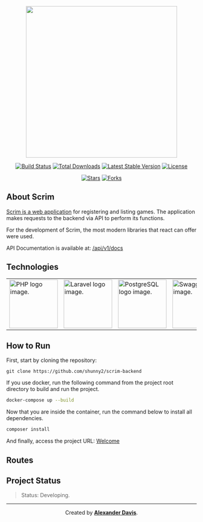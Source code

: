 <p align="center"><a href="https://laravel.com" target="_blank"><img src="https://raw.githubusercontent.com/laravel/art/master/logo-lockup/5%20SVG/2%20CMYK/1%20Full%20Color/laravel-logolockup-cmyk-red.svg" width="400"></a></p>

<p align="center">
<a href="https://travis-ci.org/laravel/framework"><img src="https://travis-ci.org/laravel/framework.svg" alt="Build Status"></a>
<a href="https://packagist.org/packages/laravel/framework"><img src="https://img.shields.io/packagist/dt/laravel/framework" alt="Total Downloads"></a>
<a href="https://packagist.org/packages/laravel/framework"><img src="https://img.shields.io/packagist/v/laravel/framework" alt="Latest Stable Version"></a>
<a href="https://img.shields.io/github/license/shunny2/scrim-backend"><img src="https://img.shields.io/github/license/shunny2/scrim-backend" alt="License"></a>
</p>

<p align="center">
<a href="https://img.shields.io/github/stars/shunny2/scrim-backend?style=social"><img src="https://img.shields.io/github/stars/shunny2/scrim-backend?style=social" alt="Stars"></a>
<a href="https://img.shields.io/github/forks/shunny2/scrim-backend?style=social"><img src="https://img.shields.io/github/forks/shunny2/scrim-backend?style=social" alt="Forks"></a>
</p>

## About Scrim

[Scrim is a web application](https://github.com/shunny2/scrim-frontend) for registering and listing games. The application makes requests to the backend via API to perform its functions.

For the development of Scrim, the most modern libraries that react can offer were used.

API Documentation is available at: [/api/v1/docs](https://localhost:8000/api/v1/docs)

## Technologies

<table>
  <thead>
  </thead>
  <tbody>
    <td>
      <a href="https://www.php.net/"><img width="128" height="128" src="https://www.php.net/images/logos/new-php-logo.svg" alt="PHP logo image." /></a>
    </td>
    <td>
      <a href="https://laravel.com/"><img width="128" height="128" src="https://cdn.worldvectorlogo.com/logos/laravel-2.svg" alt="Laravel logo image." /></a>
    </td>
    <td>
      <a href="https://www.postgresql.org/"><img width="128" height="128" src="https://cdn.worldvectorlogo.com/logos/postgresql.svg" alt="PostgreSQL logo image." />         </a>
    </td>
    <td>
      <a href="https://swagger.io/"><img width="128" height="128" src="https://static1.smartbear.co/swagger/media/assets/images/swagger_logo.svg" alt="Swagger logo image." /></a>
    </td>
    <td>
      <a href="https://www.heroku.com/"><img width="128" height="128" src="https://cdn.worldvectorlogo.com/logos/heroku-1.svg" alt="Heroku logo image." /></a>
    </td>
  </tbody>
</table>

## How to Run

First, start by cloning the repository:
```shell
git clone https://github.com/shunny2/scrim-backend
```

If you use docker, run the following command from the project root directory to build and run the project.
```bash
docker-compose up --build
```

Now that you are inside the container, run the command below to install all dependencies.
```bash
composer install
```

And finally, access the project URL:
[Welcome](https://localhost:8000)

## Routes

## Project Status

> Status: Developing.

<hr/>

<p align="center">Created by <a href="https://github.com/shunny2"><b>Alexander Davis</b></a>.</p>
